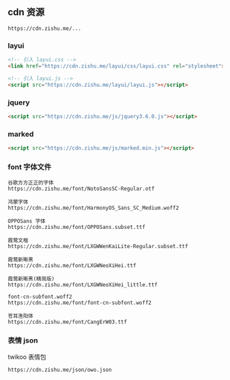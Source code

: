 ## cdn 资源

```
https://cdn.zishu.me/...
```

### layui

```html
<!-- 引入 layui.css -->
<link href="https://cdn.zishu.me/layui/css/layui.css" rel="stylesheet">

<!-- 引入 layui.js -->
<script src="https://cdn.zishu.me/layui/layui.js"></script>
```

### jquery

```html
<script src="https://cdn.zishu.me/js/jquery3.6.0.js"></script>
```

### marked

```html
<script src="https://cdn.zishu.me/js/marked.min.js"></script>
```

### font 字体文件

```
谷歌方方正正的字体
https://cdn.zishu.me/font/NotoSansSC-Regular.otf

鸿蒙字体
https://cdn.zishu.me/font/HarmonyOS_Sans_SC_Medium.woff2

OPPOSans 字体
https://cdn.zishu.me/font/OPPOSans.subset.ttf

霞鹜文楷
https://cdn.zishu.me/font/LXGWWenKaiLite-Regular.subset.ttf

霞鹜新晰黑
https://cdn.zishu.me/font/LXGWNeoXiHei.ttf

霞鹜新晰黑(精简版)
https://cdn.zishu.me/font/LXGWNeoXiHei_little.ttf

font-cn-subfont.woff2
https://cdn.zishu.me/font/font-cn-subfont.woff2

苍耳渔阳体
https://cdn.zishu.me/font/CangErW03.ttf

```

### 表情 json

twikoo 表情包

```
https://cdn.zishu.me/json/owo.json
```
